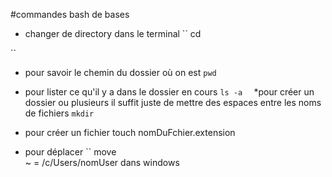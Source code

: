 #commandes bash de bases 

* changer de directory dans le terminal
``
cd 

``
* pour savoir le chemin du dossier où on est
``
pwd
`` 

* pour lister ce qu'il y a dans le dossier  en cours
``
ls -a  
``
*pour créer un dossier ou plusieurs il suffit juste de 
 mettre des espaces entre les noms de fichiers 
``
mkdir 
``

* pour créer un fichier
touch nomDuFchier.extension

* pour déplacer
``
move   
~ = /c/Users/nomUser dans windows                                                                                                                                                                                                                       